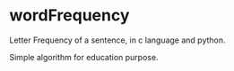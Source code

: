 # wordFrequency
Letter Frequency of a sentence, in c language and python.

Simple algorithm for education purpose.
